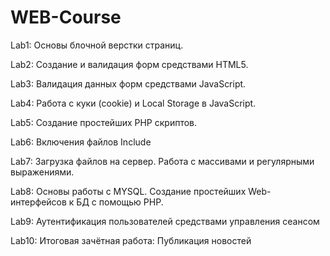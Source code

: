 # WEB-Course
 
Lab1: Основы блочной верстки страниц.

Lab2: Создание и валидация форм средствами HTML5.

Lab3: Валидация данных форм средствами  JavaScript.

Lab4: Работа с куки (cookie) и Local Storage в JavaScript.

Lab5: Создание простейших PHP скриптов. 

Lab6: Включения файлов Include

Lab7: Загрузка файлов на сервер. Работа с массивами и регулярными выражениями.

Lab8: Основы работы с MYSQL. Создание простейших Web-интерфейсов к БД с помощью РНР.

Lab9: Аутентификация пользователей средствами управления сеансом

Lab10: Итоговая зачётная работа: Публикация новостей

